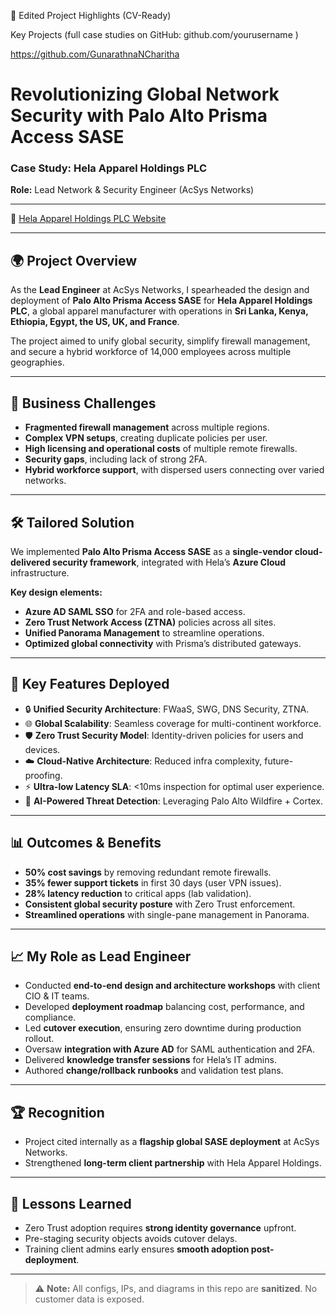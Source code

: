 📄 Edited Project Highlights (CV-Ready)

Key Projects (full case studies on GitHub: github.com/yourusername
)

https://github.com/GunarathnaNCharitha

# Revolutionizing Global Network Security with Palo Alto Prisma Access SASE  
### Case Study: Hela Apparel Holdings PLC  
**Role:** Lead Network & Security Engineer (AcSys Networks)  

---
🔗 [Hela Apparel Holdings PLC Website](https://www.helaclothing.com)  

---

## 🌍 Project Overview
As the **Lead Engineer** at AcSys Networks, I spearheaded the design and deployment of **Palo Alto Prisma Access SASE** for **Hela Apparel Holdings PLC**, a global apparel manufacturer with operations in **Sri Lanka, Kenya, Ethiopia, Egypt, the US, UK, and France**.  

The project aimed to unify global security, simplify firewall management, and secure a hybrid workforce of 14,000 employees across multiple geographies.  

---

## 🎯 Business Challenges
- **Fragmented firewall management** across multiple regions.  
- **Complex VPN setups**, creating duplicate policies per user.  
- **High licensing and operational costs** of multiple remote firewalls.  
- **Security gaps**, including lack of strong 2FA.  
- **Hybrid workforce support**, with dispersed users connecting over varied networks.  

---

## 🛠️ Tailored Solution
We implemented **Palo Alto Prisma Access SASE** as a **single-vendor cloud-delivered security framework**, integrated with Hela’s **Azure Cloud** infrastructure.  

**Key design elements:**  
- **Azure AD SAML SSO** for 2FA and role-based access.  
- **Zero Trust Network Access (ZTNA)** policies across all sites.  
- **Unified Panorama Management** to streamline operations.  
- **Optimized global connectivity** with Prisma’s distributed gateways.  

---

## 🚀 Key Features Deployed
- 🔒 **Unified Security Architecture**: FWaaS, SWG, DNS Security, ZTNA.  
- 🌐 **Global Scalability**: Seamless coverage for multi-continent workforce.  
- 🛡️ **Zero Trust Security Model**: Identity-driven policies for users and devices.  
- ☁️ **Cloud-Native Architecture**: Reduced infra complexity, future-proofing.  
- ⚡ **Ultra-low Latency SLA**: <10ms inspection for optimal user experience.  
- 🤖 **AI-Powered Threat Detection**: Leveraging Palo Alto Wildfire + Cortex.  

---

## 📊 Outcomes & Benefits
- **50% cost savings** by removing redundant remote firewalls.  
- **35% fewer support tickets** in first 30 days (user VPN issues).  
- **28% latency reduction** to critical apps (lab validation).  
- **Consistent global security posture** with Zero Trust enforcement.  
- **Streamlined operations** with single-pane management in Panorama.  

---

## 📈 My Role as Lead Engineer
- Conducted **end-to-end design and architecture workshops** with client CIO & IT teams.  
- Developed **deployment roadmap** balancing cost, performance, and compliance.  
- Led **cutover execution**, ensuring zero downtime during production rollout.  
- Oversaw **integration with Azure AD** for SAML authentication and 2FA.  
- Delivered **knowledge transfer sessions** for Hela’s IT admins.  
- Authored **change/rollback runbooks** and validation test plans.  

---


## 🏆 Recognition
- Project cited internally as a **flagship global SASE deployment** at AcSys Networks.  
- Strengthened **long-term client partnership** with Hela Apparel Holdings.  

---

## 📌 Lessons Learned
- Zero Trust adoption requires **strong identity governance** upfront.  
- Pre-staging security objects avoids cutover delays.  
- Training client admins early ensures **smooth adoption post-deployment**.  

---

> ⚠️ **Note:** All configs, IPs, and diagrams in this repo are **sanitized**. No customer data is exposed.  
